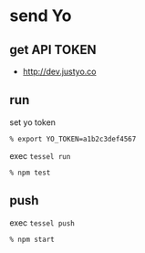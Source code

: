 # send Yo

## get API TOKEN

- http://dev.justyo.co


## run

set yo token

    % export YO_TOKEN=a1b2c3def4567

exec `tessel run`

    % npm test

## push

exec `tessel push`

    % npm start
